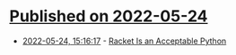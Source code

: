# [Published on 2022-05-24](index.md)

* [2022-05-24, 15:16:17](https://news.ycombinator.com/item?id=31493207) - [Racket Is an Acceptable Python](https://dustycloud.org/blog/racket-is-an-acceptable-python/)

